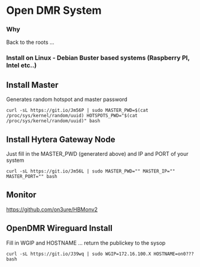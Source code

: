 # Open DMR System #

### Why ###
Back to the roots ... 

### Install on Linux - Debian Buster based systems (Raspberry PI, Intel etc..) ###

## Install Master ##
Generates random hotspot and master password
```console
curl -sL https://git.io/Jm56P | sudo MASTER_PWD=$(cat /proc/sys/kernel/random/uuid) HOTSPOTS_PWD="$(cat /proc/sys/kernel/random/uuid)" bash
```

## Install Hytera Gateway Node ##
Just fill in the MASTER_PWD (generaterd above) and IP  and PORT of your system
```console
curl -sL https://git.io/Jm56L | sudo MASTER_PWD="" MASTER_IP="" MASTER_PORT="" bash
```

## Monitor ##
https://github.com/on3ure/HBMonv2

## OpenDMR Wireguard Install ##
Fill in WGIP and HOSTNAME ... return the publickey to the sysop
```console
curl -sL https://git.io/J39wq | sudo WGIP=172.16.100.X HOSTNAME=on0??? bash
```
